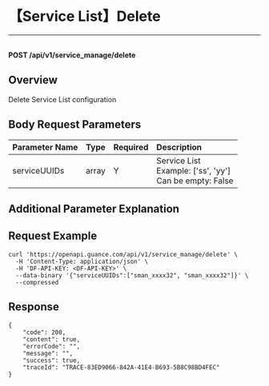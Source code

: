 # 【Service List】Delete

---

<br />**POST /api/v1/service_manage/delete**

## Overview
Delete Service List configuration



## Body Request Parameters

| Parameter Name    | Type   | Required | Description              |
|:-------------|:-----|:------|:----------------|
| serviceUUIDs | array | Y | Service List<br>Example: ['ss', 'yy'] <br>Can be empty: False <br> |

## Additional Parameter Explanation




## Request Example
```shell
curl 'https://openapi.guance.com/api/v1/service_manage/delete' \
  -H 'Content-Type: application/json' \
  -H 'DF-API-KEY: <DF-API-KEY>' \
  --data-binary '{"serviceUUIDs":["sman_xxxx32", "sman_xxxx32"]}' \
  --compressed
```




## Response
```shell
{
    "code": 200,
    "content": true,
    "errorCode": "",
    "message": "",
    "success": true,
    "traceId": "TRACE-83ED9066-842A-41E4-B693-5B8C98BD4FEC"
} 
```
